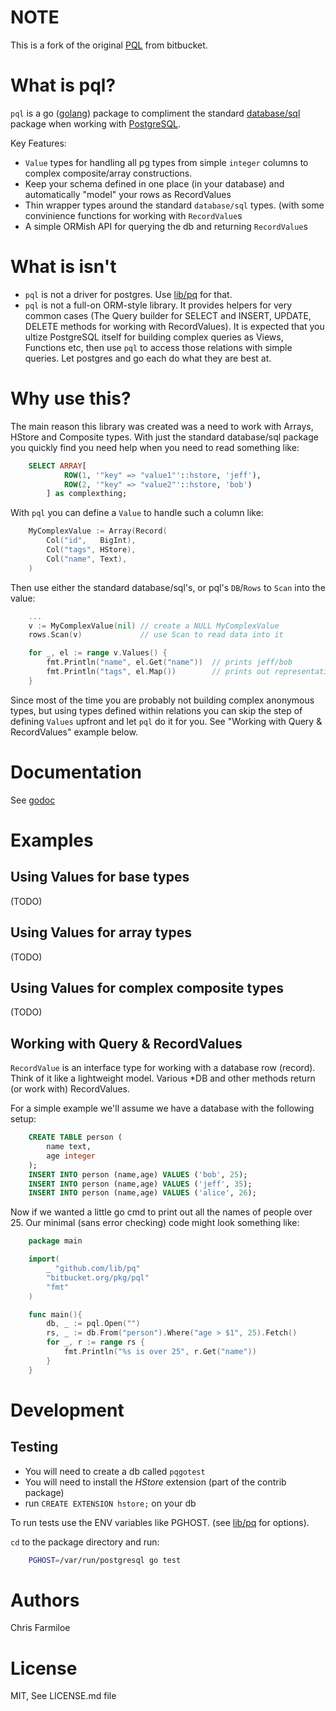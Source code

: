 NOTE
====

This is a fork of the original [PQL](https://bitbucket.org/pkg/pql/) from bitbucket.

What is pql?
============

`pql` is a go ([golang](http://www.golang.org)) package to compliment
the standard [database/sql](http://www.golang.org/pkg/database/sql) package
when working with [PostgreSQL](http://www.postgresql.org).

Key Features:

* `Value` types for handling all pg types from simple `integer` columns to complex composite/array constructions.
* Keep your schema defined in one place (in your database) and automatically "model" your rows as RecordValues
* Thin wrapper types around the standard `database/sql` types. (with some convinience functions for working with `RecordValue`s
* A simple ORMish API for querying the db and returning `RecordValue`s


What is isn't
==============

* `pql` is not a driver for postgres. Use [lib/pq](http://github.com/lib/pq) for that.
* `pql` is not a full-on ORM-style library. It provides helpers for very common cases (The Query builder for SELECT and INSERT, UPDATE, DELETE methods for working with RecordValues). It is expected that you ultize PostgreSQL itself for building complex queries as Views, Functions etc, then use `pql` to access those relations with simple queries. Let postgres and go each do what they are best at.

Why use this?
=============

The main reason this library was created was a need to work with Arrays, HStore and Composite types. With just the standard database/sql package you quickly find you need help when you need to read something like:

```SQL
	SELECT ARRAY[
			ROW(1, '"key" => "value1"'::hstore, 'jeff'),
			ROW(2, '"key" => "value2"'::hstore, 'bob')
		] as complexthing;
```

With `pql` you can define a `Value` to handle such a column like:

```Go
	MyComplexValue := Array(Record(
		Col("id",   BigInt),
		Col("tags", HStore),
		Col("name", Text),
	)
```

Then use either the standard database/sql's, or pql's `DB`/`Rows` to `Scan` into the value:

```Go
	...
	v := MyComplexValue(nil) // create a NULL MyComplexValue
	rows.Scan(v)             // use Scan to read data into it

	for _, el := range v.Values() {
		fmt.Println("name", el.Get("name"))  // prints jeff/bob
		fmt.Println("tags", el.Map())        // prints out representation of map of tags
	}
```

Since most of the time you are probably not building complex anonymous types, but using types defined within relations you can skip the step of defining `Values` upfront and let `pql` do it for you. See "Working with Query & RecordValues" example below.


Documentation
=============

See [godoc](http://godoc.org/bitbucket.org/pkg/pql)

Examples
========

Using Values for base types
----------------------------

(TODO)

Using Values for array types
----------------------------

(TODO)

Using Values for complex composite types
----------------------------------------

(TODO)


Working with Query & RecordValues
---------------------------------

`RecordValue` is an interface type for working with a database row (record). Think of it like a lightweight model. Various *DB and other methods return (or work with) RecordValues.

For a simple example we'll assume we have a database with the following setup:

```sql
    CREATE TABLE person (
		name text,
		age integer
    );
	INSERT INTO person (name,age) VALUES ('bob', 25);
	INSERT INTO person (name,age) VALUES ('jeff', 35);
	INSERT INTO person (name,age) VALUES ('alice', 26);
```

Now if we wanted a little go cmd to print out all the names of people over 25. Our
minimal (sans error checking) code might look something like:

```Go
	package main

	import(
		_ "github.com/lib/pq"
		"bitbucket.org/pkg/pql"
		"fmt"
	)

	func main(){
		db, _ := pql.Open("")
		rs, _ := db.From("person").Where("age > $1", 25).Fetch()
		for _, r := range rs {
			fmt.Println("%s is over 25", r.Get("name"))
		}
	}
```





Development
===========

Testing
-------

* You will need to create a db called `pqgotest`
* You will need to install the *HStore* extension (part of the contrib package)
* run `CREATE EXTENSION hstore;` on your db

To run tests use the ENV variables like PGHOST. (see [lib/pq](https://github.com/lib/pq) for options).

`cd` to the package directory and run:

```Bash
	PGHOST=/var/run/postgresql go test
```

Authors
=======

Chris Farmiloe


License
=======

MIT, See LICENSE.md file
